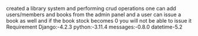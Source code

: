 created a library system and performing crud operations one can add users/members and books from the admin panel
and a user can issue a book as well and if the book stock becomes 0 you will not be able to issue it
Requirement
Django:-4.2.3
python:-3.11.4
messages:-0.8.0
datetime-5.2
